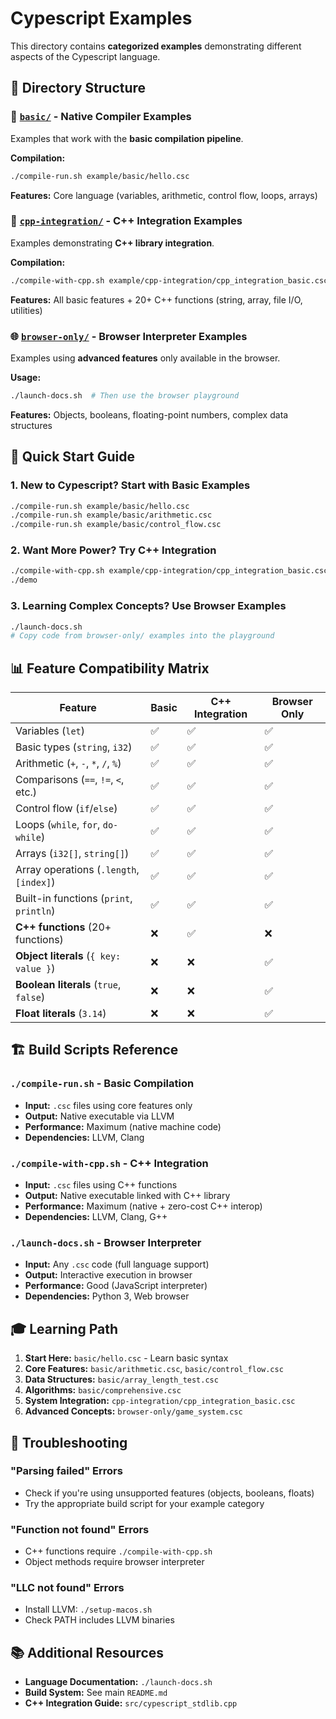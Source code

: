 # Cypescript Examples

This directory contains **categorized examples** demonstrating different aspects of the Cypescript language.

## 📁 Directory Structure

### 🔧 [`basic/`](basic/) - Native Compiler Examples
Examples that work with the **basic compilation pipeline**.

**Compilation:**
```bash
./compile-run.sh example/basic/hello.csc
```

**Features:** Core language (variables, arithmetic, control flow, loops, arrays)

### 🚀 [`cpp-integration/`](cpp-integration/) - C++ Integration Examples  
Examples demonstrating **C++ library integration**.

**Compilation:**
```bash
./compile-with-cpp.sh example/cpp-integration/cpp_integration_basic.csc my_program
```

**Features:** All basic features + 20+ C++ functions (string, array, file I/O, utilities)

### 🌐 [`browser-only/`](browser-only/) - Browser Interpreter Examples
Examples using **advanced features** only available in the browser.

**Usage:**
```bash
./launch-docs.sh  # Then use the browser playground
```

**Features:** Objects, booleans, floating-point numbers, complex data structures

## 🎯 Quick Start Guide

### 1. **New to Cypescript?** Start with Basic Examples
```bash
./compile-run.sh example/basic/hello.csc
./compile-run.sh example/basic/arithmetic.csc
./compile-run.sh example/basic/control_flow.csc
```

### 2. **Want More Power?** Try C++ Integration
```bash
./compile-with-cpp.sh example/cpp-integration/cpp_integration_basic.csc demo
./demo
```

### 3. **Learning Complex Concepts?** Use Browser Examples
```bash
./launch-docs.sh
# Copy code from browser-only/ examples into the playground
```

## 📊 Feature Compatibility Matrix

| Feature | Basic | C++ Integration | Browser Only |
|---------|-------|----------------|--------------|
| Variables (`let`) | ✅ | ✅ | ✅ |
| Basic types (`string`, `i32`) | ✅ | ✅ | ✅ |
| Arithmetic (`+`, `-`, `*`, `/`, `%`) | ✅ | ✅ | ✅ |
| Comparisons (`==`, `!=`, `<`, etc.) | ✅ | ✅ | ✅ |
| Control flow (`if`/`else`) | ✅ | ✅ | ✅ |
| Loops (`while`, `for`, `do-while`) | ✅ | ✅ | ✅ |
| Arrays (`i32[]`, `string[]`) | ✅ | ✅ | ✅ |
| Array operations (`.length`, `[index]`) | ✅ | ✅ | ✅ |
| Built-in functions (`print`, `println`) | ✅ | ✅ | ✅ |
| **C++ functions** (20+ functions) | ❌ | ✅ | ❌ |
| **Object literals** (`{ key: value }`) | ❌ | ❌ | ✅ |
| **Boolean literals** (`true`, `false`) | ❌ | ❌ | ✅ |
| **Float literals** (`3.14`) | ❌ | ❌ | ✅ |

## 🏗️ Build Scripts Reference

### `./compile-run.sh` - Basic Compilation
- **Input:** `.csc` files using core features only
- **Output:** Native executable via LLVM
- **Performance:** Maximum (native machine code)
- **Dependencies:** LLVM, Clang

### `./compile-with-cpp.sh` - C++ Integration
- **Input:** `.csc` files using C++ functions
- **Output:** Native executable linked with C++ library
- **Performance:** Maximum (native + zero-cost C++ interop)
- **Dependencies:** LLVM, Clang, G++

### `./launch-docs.sh` - Browser Interpreter
- **Input:** Any `.csc` code (full language support)
- **Output:** Interactive execution in browser
- **Performance:** Good (JavaScript interpreter)
- **Dependencies:** Python 3, Web browser

## 🎓 Learning Path

1. **Start Here:** `basic/hello.csc` - Learn basic syntax
2. **Core Features:** `basic/arithmetic.csc`, `basic/control_flow.csc`
3. **Data Structures:** `basic/array_length_test.csc`
4. **Algorithms:** `basic/comprehensive.csc`
5. **System Integration:** `cpp-integration/cpp_integration_basic.csc`
6. **Advanced Concepts:** `browser-only/game_system.csc`

## 🔧 Troubleshooting

### "Parsing failed" Errors
- Check if you're using unsupported features (objects, booleans, floats)
- Try the appropriate build script for your example category

### "Function not found" Errors  
- C++ functions require `./compile-with-cpp.sh`
- Object methods require browser interpreter

### "LLC not found" Errors
- Install LLVM: `./setup-macos.sh`
- Check PATH includes LLVM binaries

## 📚 Additional Resources

- **Language Documentation:** `./launch-docs.sh`
- **Build System:** See main `README.md`
- **C++ Integration Guide:** `src/cypescript_stdlib.cpp`
